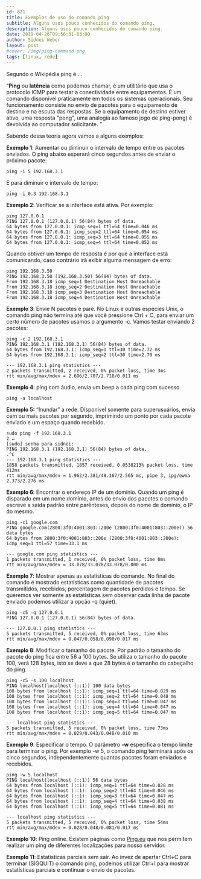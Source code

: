 ```yaml
---
id: 821
title: Exemplos de uso do comando ping
subtitle: Alguns usos pouco conhecidos do comando ping.
description: Alguns usos pouco conhecidos do comando ping.
date: 2019-04-26T09:56:31-03:00
author: Sidnei Weber
layout: post
#cover: /img/ping-command.png
tags: [linux, rede]
---
```

Segundo o Wikipédia ping é …

“**Ping** ou **latência** como podemos chamar, é um utilitário que usa o protocolo ICMP para testar a conectividade entre equipamentos. É um comando disponível praticamente em todos os sistemas operacionais. Seu funcionamento consiste no envio de pacotes para o equipamento de destino e na escuta das respostas. Se o equipamento de destino estiver ativo, uma resposta "pong", uma analogia ao famoso jogo de ping-pong) é devolvida ao computador solicitante. ”

Sabendo dessa teoria agora vamos a alguns exemplos:

**Exemplo 1**: Aumentar ou diminuir o intervalo de tempo entre os pacotes enviados. O ping abaixo esperará cinco segundos antes de enviar o próximo pacote:

```shell
ping -i 5 192.168.3.1
```

E para diminuir o intervalo de tempo:

```shell
ping -i 0.3 192.168.3.1
```

**Exemplo 2**: Verificar se a interface está ativa. Por exemplo:

```shell
ping 127.0.0.1
PING 127.0.0.1 (127.0.0.1) 56(84) bytes of data.
64 bytes from 127.0.0.1: icmp_seq=1 ttl=64 time=0.046 ms
64 bytes from 127.0.0.1: icmp_seq=2 ttl=64 time=0.054 ms
64 bytes from 127.0.0.1: icmp_seq=3 ttl=64 time=0.055 ms
64 bytes from 127.0.0.1: icmp_seq=4 ttl=64 time=0.052 ms
```

Quando obtiver um tempo de resposta é por que a interface está comunicando, caso contrário irá exibir alguma mensagem de erro:

```shell
ping 192.168.3.50
PING 192.168.3.50 (192.168.3.50) 56(84) bytes of data.
From 192.168.3.18 icmp_seq=1 Destination Host Unreachable
From 192.168.3.18 icmp_seq=2 Destination Host Unreachable
From 192.168.3.18 icmp_seq=3 Destination Host Unreachable
From 192.168.3.18 icmp_seq=4 Destination Host Unreachable
```

**Exemplo 3**: Envie N pacotes e pare. No Linux e outras espécies Unix, o comando ping não termina até que você pressione Ctrl + C, para enviar um certo número de pacotes usamos o argumento -c. Vamos testar enviando 2 pacotes:

```shell
ping -c 2 192.168.3.1
PING 192.168.3.1 (192.168.3.1) 56(84) bytes of data.
64 bytes from 192.168.3.1: icmp_seq=1 ttl=30 time=2.72 ms
64 bytes from 192.168.3.1: icmp_seq=2 ttl=30 time=2.70 ms

--- 192.168.3.1 ping statistics ---
2 packets transmitted, 2 received, 0% packet loss, time 3ms
rtt min/avg/max/mdev = 2.696/2.707/2.718/0.011 ms
```

**Exemplo 4**: ping com áudio, envia um beep a cada ping com sucesso

```shell
ping -a localhost
```

**Exemplo 5:** “Inundar” a rede. Dísponivel somente para superusuários, envia cem ou mais pacotes por segundo, imprimindo um ponto por cada pacote enviado e um espaço quando recebido.

```shell
sudo ping -f 192.168.3.1                                                                                                                              2 ↵
[sudo] senha para sidnei:
PING 192.168.3.1 (192.168.3.1) 56(84) bytes of data.
.^C
--- 192.168.3.1 ping statistics ---
1858 packets transmitted, 1857 received, 0.0538213% packet loss, time 412ms
rtt min/avg/max/mdev = 1.962/2.381/48.167/2.565 ms, pipe 3, ipg/ewma 2.373/2.276 ms
```

**Exemplo 6**: Encontrar o endereço IP de um domínio. Quando um ping é disparado em um nome domínio, antes do envio dos pacotes o comando escreve a saída padrão entre parênteses, depois do nome de domínio, o IP do mesmo.

```shell
ping -c1 google.com
PING google.com(2800:3f0:4001:803::200e (2800:3f0:4001:803::200e)) 56 data bytes
64 bytes from 2800:3f0:4001:803::200e (2800:3f0:4001:803::200e): icmp_seq=1 ttl=57 time=33.1 ms

--- google.com ping statistics ---
1 packets transmitted, 1 received, 0% packet loss, time 0ms
rtt min/avg/max/mdev = 33.078/33.078/33.078/0.000 ms
```

**Exemplo 7**: Mostrar apenas as estatísticas do comando. No final do comando é mostrado estatísticas como quantidade de pacotes transmitidos, recebidos, porcentagem de pacotes perdidos e tempo. Se queremos ver somente as estatísticas sem observar cada linha de pacote enviado podemos utilizar a opção -q (quiet).

```shell
ping -c5 -q 127.0.0.1
PING 127.0.0.1 (127.0.0.1) 56(84) bytes of data.

--- 127.0.0.1 ping statistics ---
5 packets transmitted, 5 received, 0% packet loss, time 63ms
rtt min/avg/max/mdev = 0.047/0.058/0.090/0.017 ms
```


**Exemplo 8**: Modificar o tamanho do pacote. Por padrão o tamanho do pacote do ping fica entre 56 a 100 bytes. Se utiliza o tamanho do pacote 100, verá 128 bytes, isto se deve a que 28 bytes é o tamanho do cabeçalho do ping.

```shell
ping -c5 -s 100 localhost
PING localhost(localhost (::1)) 100 data bytes
108 bytes from localhost (::1): icmp_seq=1 ttl=64 time=0.029 ms
108 bytes from localhost (::1): icmp_seq=2 ttl=64 time=0.048 ms
108 bytes from localhost (::1): icmp_seq=3 ttl=64 time=0.047 ms
108 bytes from localhost (::1): icmp_seq=4 ttl=64 time=0.047 ms
108 bytes from localhost (::1): icmp_seq=5 ttl=64 time=0.047 ms

--- localhost ping statistics ---
5 packets transmitted, 5 received, 0% packet loss, time 73ms
rtt min/avg/max/mdev = 0.029/0.043/0.048/0.010 ms
```

**Exemplo 9**: Especificar o tempo. O parâmetro **-w** especifica o tempo limite para terminar o ping. Por exemplo -w 5, o comando ping terminará após os cinco segundos, independentemente quantos pacotes foram enviados e recebidos.

```shell
ping -w 5 localhost
PING localhost(localhost (::1)) 56 data bytes
64 bytes from localhost (::1): icmp_seq=1 ttl=64 time=0.028 ms
64 bytes from localhost (::1): icmp_seq=2 ttl=64 time=0.046 ms
64 bytes from localhost (::1): icmp_seq=3 ttl=64 time=0.047 ms
64 bytes from localhost (::1): icmp_seq=4 ttl=64 time=0.038 ms
64 bytes from localhost (::1): icmp_seq=5 ttl=64 time=0.081 ms

--- localhost ping statistics ---
5 packets transmitted, 5 received, 0% packet loss, time 54ms
rtt min/avg/max/mdev = 0.028/0.048/0.081/0.017 ms
```

**Exemplo 10**: Ping online. Existem páginas como [Ping.eu](https://ping.eu/) que nos permitem realizar um ping de diferentes localizações para nosso servidor.

**Exemplo 11**: Estatísticas parciais sem sair. Ao invez de apertar Ctrl+C para terminar (SIGQUIT) o comando ping, podemos utilizar Ctrl+I para mostrar estatísticas parciais e continuar o envio de pacotes.
